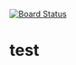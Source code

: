 [![Board Status](https://dev.azure.com/shailesh0220/9d069393-9a05-4e92-90bd-43c783a14091/cae57a87-89eb-42d8-b38e-a7b0250242d9/_apis/work/boardbadge/7701c0ab-1914-472a-99bd-950c5d1c1f72)](https://dev.azure.com/shailesh0220/9d069393-9a05-4e92-90bd-43c783a14091/_boards/board/t/cae57a87-89eb-42d8-b38e-a7b0250242d9/Microsoft.RequirementCategory)
# test
